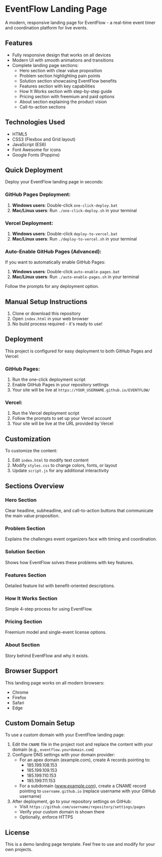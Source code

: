 # EventFlow Landing Page

A modern, responsive landing page for EventFlow - a real-time event timer and coordination platform for live events.

## Features

- Fully responsive design that works on all devices
- Modern UI with smooth animations and transitions
- Complete landing page sections:
  - Hero section with clear value proposition
  - Problem section highlighting pain points
  - Solution section showcasing EventFlow benefits
  - Features section with key capabilities
  - How It Works section with step-by-step guide
  - Pricing section with freemium and paid options
  - About section explaining the product vision
  - Call-to-action sections

## Technologies Used

- HTML5
- CSS3 (Flexbox and Grid layout)
- JavaScript (ES6)
- Font Awesome for icons
- Google Fonts (Poppins)

## Quick Deployment

Deploy your EventFlow landing page in seconds:

### GitHub Pages Deployment:
1. **Windows users**: Double-click `one-click-deploy.bat`
2. **Mac/Linux users**: Run `./one-click-deploy.sh` in your terminal

### Vercel Deployment:
1. **Windows users**: Double-click `deploy-to-vercel.bat`
2. **Mac/Linux users**: Run `./deploy-to-vercel.sh` in your terminal

### Auto-Enable GitHub Pages (Advanced):
If you want to automatically enable GitHub Pages:
1. **Windows users**: Double-click `auto-enable-pages.bat`
2. **Mac/Linux users**: Run `./auto-enable-pages.sh` in your terminal

Follow the prompts for any deployment option.

## Manual Setup Instructions

1. Clone or download this repository
2. Open `index.html` in your web browser
3. No build process required - it's ready to use!

## Deployment

This project is configured for easy deployment to both GitHub Pages and Vercel:

### GitHub Pages:
1. Run the one-click deployment script
2. Enable GitHub Pages in your repository settings
3. Your site will be live at `https://YOUR_USERNAME.github.io/EVENTFLOW/`

### Vercel:
1. Run the Vercel deployment script
2. Follow the prompts to set up your Vercel account
3. Your site will be live at the URL provided by Vercel

## Customization

To customize the content:
1. Edit `index.html` to modify text content
2. Modify `styles.css` to change colors, fonts, or layout
3. Update `script.js` for any additional interactivity

## Sections Overview

### Hero Section
Clear headline, subheadline, and call-to-action buttons that communicate the main value proposition.

### Problem Section
Explains the challenges event organizers face with timing and coordination.

### Solution Section
Shows how EventFlow solves these problems with key features.

### Features Section
Detailed feature list with benefit-oriented descriptions.

### How It Works Section
Simple 4-step process for using EventFlow.

### Pricing Section
Freemium model and single-event license options.

### About Section
Story behind EventFlow and why it exists.

## Browser Support

This landing page works on all modern browsers:
- Chrome
- Firefox
- Safari
- Edge

## Custom Domain Setup

To use a custom domain with your EventFlow landing page:

1. Edit the `CNAME` file in the project root and replace the content with your domain (e.g., `eventflow.yourdomain.com`)
2. Configure DNS settings with your domain provider:
   - For an apex domain (example.com), create A records pointing to:
     * 185.199.108.153
     * 185.199.109.153
     * 185.199.110.153
     * 185.199.111.153
   - For a subdomain (www.example.com), create a CNAME record pointing to `username.github.io` (replace username with your GitHub username)
3. After deployment, go to your repository settings on GitHub:
   - Visit `https://github.com/username/repository/settings/pages`
   - Verify your custom domain is shown there
   - Optionally, enforce HTTPS

## License

This is a demo landing page template. Feel free to use and modify for your own projects.